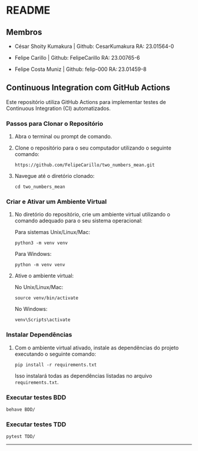 # README

## Membros

- César Shoity Kumakura | Github: CesarKumakura	RA: 23.01564-0 

- Felipe Carillo | Github: FelipeCarillo RA: 23.00765-6      

- Felipe Costa Muniz | Github: felip-000 RA: 23.01459-8

## Continuous Integration com GitHub Actions

Este repositório utiliza GitHub Actions para implementar testes de Continuous Integration (CI) automatizados.

### Passos para Clonar o Repositório

1. Abra o terminal ou prompt de comando.

2. Clone o repositório para o seu computador utilizando o seguinte comando:

   ```
   https://github.com/FelipeCarillo/two_numbers_mean.git
   ```

3. Navegue até o diretório clonado:

   ```
   cd two_numbers_mean
   ```

### Criar e Ativar um Ambiente Virtual

1. No diretório do repositório, crie um ambiente virtual utilizando o comando adequado para o seu sistema operacional:

   Para sistemas Unix/Linux/Mac:

   ```
   python3 -m venv venv
   ```

   Para Windows:

   ```
   python -m venv venv
   ```

2. Ative o ambiente virtual:

   No Unix/Linux/Mac:

   ```
   source venv/bin/activate
   ```

   No Windows:

   ```
   venv\Scripts\activate
   ```

### Instalar Dependências

1. Com o ambiente virtual ativado, instale as dependências do projeto executando o seguinte comando:

   ```
   pip install -r requirements.txt
   ```

   Isso instalará todas as dependências listadas no arquivo `requirements.txt`.

### Executar testes BDD

   ```
   behave BDD/
   ```

### Executar testes TDD

   ```
   pytest TDD/
   ```

---
